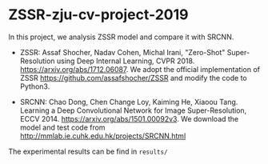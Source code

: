 # ZSSR-zju-cv-project-2019
In this project, we analysis ZSSR model and compare it with SRCNN. 

- ZSSR:   Assaf Shocher, Nadav Cohen, Michal Irani, "Zero-Shot" Super-Resolution using Deep Internal Learning, CVPR 2018.  https://arxiv.org/abs/1712.06087. 
We adopt the official implementation of ZSSR https://github.com/assafshocher/ZSSR and modify the code to Python3.

- SRCNN:   Chao Dong, Chen Change Loy, Kaiming He, Xiaoou Tang. Learning a Deep Convolutional Network for Image Super-Resolution, ECCV 2014. https://arxiv.org/abs/1501.00092v3.
We download the model and test code from http://mmlab.ie.cuhk.edu.hk/projects/SRCNN.html

The experimental results can be find in `results/`

